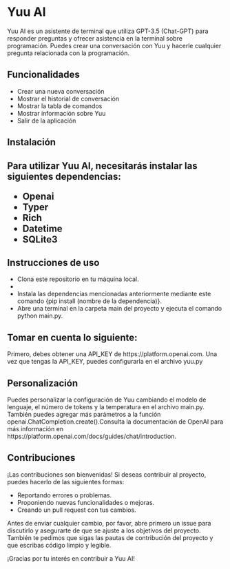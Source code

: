 <h1> Yuu AI </h1>

<p>Yuu AI es un asistente de terminal que utiliza GPT-3.5 (Chat-GPT) para responder preguntas y ofrecer asistencia en la terminal sobre programación. Puedes crear una conversación con Yuu y hacerle cualquier pregunta relacionada con la programación.</p>

<h2>Funcionalidades</h2>

<ul>
<li>Crear una nueva conversación</li>
<li>Mostrar el historial de conversación</li>
<li>Mostrar la tabla de comandos</li>
<li>Mostrar información sobre Yuu</li>
<li>Salir de la aplicación</li>
</ul>

<h2>Instalación<h2>

<p>Para utilizar Yuu AI, necesitarás instalar las siguientes dependencias: </p>

<ul>
<li>Openai</li>
<li>Typer</li>
<li>Rich</li>
<li>Datetime</li>
<li>SQLite3</li>
</ul>

<h2>Instrucciones de uso</h2>

<ul>
<li>Clona este repositorio en tu máquina local.<li>
<li>Instala las dependencias mencionadas anteriormente mediante este comando {pip install (nombre de la dependencia)}.</li>
<li>Abre una terminal en la carpeta main del proyecto y ejecuta el comando python main.py.</li>
</ul>

<h2>Tomar en cuenta lo siguiente: </h2>

<p>Primero, debes obtener una API_KEY de https://platform.openai.com. Una vez que tengas la API_KEY, puedes configurarla en el archivo yuu.py 

<h2> Personalización </h2>
<p>Puedes personalizar la configuración de Yuu cambiando el modelo de lenguaje, el número de tokens y la temperatura en el archivo main.py. También puedes agregar más parámetros a la función openai.ChatCompletion.create().Consulta la documentación de OpenAI para más información en https://platform.openai.com/docs/guides/chat/introduction.</p>

<h2>Contribuciones</h2>
<p>¡Las contribuciones son bienvenidas! Si deseas contribuir al proyecto, puedes hacerlo de las siguientes formas:</p>
<ul>
<li>Reportando errores o problemas.</li>
<li>Proponiendo nuevas funcionalidades o mejoras.</li>
<li>Creando un pull request con tus cambios.</li>
</ul>
<p>Antes de enviar cualquier cambio, por favor, abre primero un issue para discutirlo y asegurarte de que se ajuste a los objetivos del proyecto. También te pedimos que sigas las pautas de contribución del proyecto y que escribas código limpio y legible.</p>
<p>¡Gracias por tu interés en contribuir a Yuu AI!</p>
